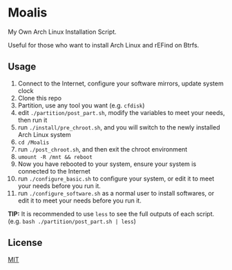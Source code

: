 # Moalis
My Own Arch Linux Installation Script.

Useful for those who want to install Arch Linux and rEFind on Btrfs.

## Usage
1. Connect to the Internet, configure your software mirrors, update system clock
2. Clone this repo
3. Partition, use any tool you want (e.g. `cfdisk`)
4. edit `./partition/post_part.sh`, modify the variables to meet your needs, then run it
5. run `./install/pre_chroot.sh`, and you will switch to the newly installed Arch Linux system
6. `cd /Moalis`
7. run `./post_chroot.sh`, and then exit the chroot environment
8. `umount -R /mnt && reboot`
9. Now you have rebooted to your system, ensure your system is connected to the Internet
10. run `./configure_basic.sh` to configure your system, or edit it to meet your needs before you run it.
11. run `./configure_software.sh` as a normal user to install softwares, or edit it to meet your needs before you run it.

**TIP:** It is recommended to use `less` to see the full outputs of each script. (e.g. `bash ./partition/post_part.sh | less`)

## License
[MIT](https://mit-license.org)
